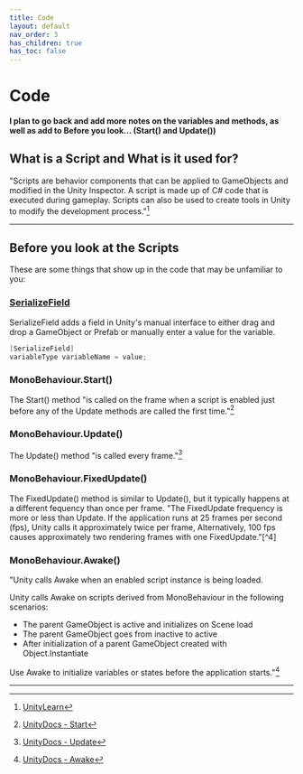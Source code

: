 ```yaml
---
title: Code
layout: default
nav_order: 3
has_children: true
has_toc: false
---
```

# Code
**I plan to go back and add more notes on the variables and methods, as well as add to Before you look... (Start() and Update())**

## What is a Script and What is it used for?
"Scripts are behavior components that can be applied to GameObjects and modified in the Unity Inspector. A script is made up of C# code that is executed during gameplay. Scripts can also be used to create tools in Unity to modify the development process."[^1]

----

## Before you look at the Scripts
These are some things that show up in the code that may be unfamiliar to you:

### [SerializeField](https://docs.unity3d.com/ScriptReference/SerializeField.html)
SerializeField adds a field in Unity's manual interface to either drag and drop a GameObject or Prefab or manually enter a value for the variable.
```csharp
[SerializeField]
variableType variableName = value;
```

### MonoBehaviour.Start()
The Start() method "is called on the frame when a script is enabled just before any of the Update methods are called the first time."[^2]

### MonoBehaviour.Update()
The Update() method "is called every frame."[^3]

### MonoBehaviour.FixedUpdate()
The FixedUpdate() method is similar to Update(), but it typically happens at a different fequency than once per frame. "The FixedUpdate frequency is more or less than Update. If the application runs at 25 frames per second (fps), Unity calls it approximately twice per frame, Alternatively, 100 fps causes approximately two rendering frames with one FixedUpdate."[^4]

### MonoBehaviour.Awake()
"Unity calls Awake when an enabled script instance is being loaded.

Unity calls Awake on scripts derived from MonoBehaviour in the following scenarios:
* The parent GameObject is active and initializes on Scene load
* The parent GameObject goes from inactive to active
* After initialization of a parent GameObject created with Object.Instantiate

Use Awake to initialize variables or states before the application starts."[^5]

----

[^1]: [UnityLearn](https://learn.unity.com/tutorial/working-with-scripts#)
[^2]: [UnityDocs - Start](https://docs.unity3d.com/ScriptReference/MonoBehaviour.Start.html)
[^3]: [UnityDocs - Update](https://docs.unity3d.com/ScriptReference/MonoBehaviour.Update.html)
[^3]: [UnityDocs - FixedUpdate](https://docs.unity3d.com/ScriptReference/MonoBehaviour.FixedUpdate.html)
[^5]: [UnityDocs - Awake](https://docs.unity3d.com/ScriptReference/MonoBehaviour.Awake.html)